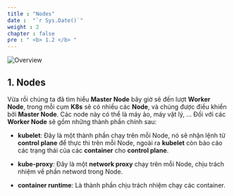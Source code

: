 ```yaml
---
title : "Nodes"
date :  "`r Sys.Date()`" 
weight : 2 
chapter : false
pre : " <b> 1.2 </b> "
---
```


![Overview](/fcj-ss2-workshop-001/images/1-Basic_concepts./02.webp)

## 1. Nodes

Vừa rồi chúng ta đã tìm hiểu **Master Node** bây giờ sẽ đến lượt **Worker Node**, trong mỗi cụm **K8s** sẽ có nhiều các **Node**, và chúng được điều khiển bởi **Master Node**. Các node này có thể là máy ảo, máy vật lý, ... Đối với các **Worker Node** sẽ gồm những thành phần chính sau:

- **kubelet**: Đây là một thành phần chạy trên mỗi Node, nó sẽ nhận lệnh từ **control plane** để thực thi trên mỗi Node, ngoài ra **kubelet** còn báo cáo các trạng thái của các **container** cho **control plane**.

- **kube-proxy**: Đây là một **network proxy** chạy trên mỗi Node, chịu trách nhiệm về phần netword trong Node.

- **container runtime**: Là thành phần chịu trách nhiệm chạy các container.
